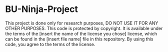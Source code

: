 # BU-Ninja-Project
This project is done only for research purposes, DO NOT USE IT FOR ANY OTHER PURPOSES.
This code is protected by copyright. It is available under the terms of the [insert the name of the license you chose] license, which can be found in the [insert file name] file in this repository. By using this code, you agree to the terms of the license.
